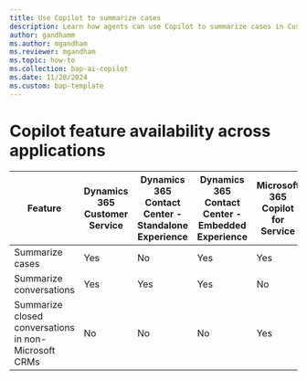```yaml
---
title: Use Copilot to summarize cases
description: Learn how agents can use Copilot to summarize cases in Customer Service workspace.
author: gandhamm 
ms.author: mgandham 
ms.reviewer: mgandham
ms.topic: how-to 
ms.collection: bap-ai-copilot
ms.date: 11/28/2024
ms.custom: bap-template 
---
```


# Copilot feature availability across applications


| Feature                   | Dynamics 365 Customer Service | Dynamics 365 Contact Center - Standalone Experience | Dynamics 365 Contact Center - Embedded Experience | Microsoft 365 Copilot for Service |
|---------------------------|-------------------------------|-----------------------------------------------------|---------------------------------------------------|-----------------------------------|
| Summarize cases           | Yes                           | No                                                  | Yes                                               | Yes                               |
| Summarize conversations   | Yes                           | Yes                                                 | Yes                                               | No                                |
| Summarize closed conversations in non-Microsoft CRMs  | No                          | No                                               | No                                               | Yes                             |